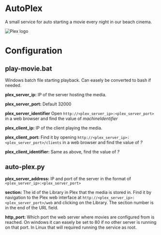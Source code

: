 # AutoPlex
A small service for auto starting a movie every night in our beach cinema.

![Plex logo](/static/screenshot.png)

# Configuration
## play-movie.bat
Windows batch file starting playback. Can easely be converted to bash if needed.

**plex_server_ip:**
IP of the server hosting the media.

**plex_server_port:**
Default 32000

**plex_server_identifier**
Open ```http://<plex_server_ip>:<plex_server_port>``` in a web browser and find the value of *machineIdentifier*

**plex_client_ip:**
IP of the client playing the media.

**plex_client_port:**
Find it by opening ```http://<plex_server_ip>:<plex_server_port>/clients``` in a web browser and find the value of *?*

**plex_client_identifier:**
Same as above, find the value of *?*

## auto-plex.py
**plex_server_address:**
IP and port of the server in the format of ```<plex_server_ip>:<plex_server_port>```

**section:**
The id of the Library in Plex that the media is stored in. Find it by navigation to the Plex web interface at
```http://<plex_server_ip>:<plex_server_port>/web``` and clicking on the Library. The section number is in the end
of the URL field.

**http_port:**
Which port the web server where movies are configured from is reached. On windows it can easely be set to 80 if 
no other server is running on that port. In Linux that will required running the service as root.
